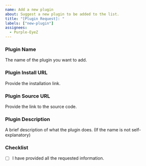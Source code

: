 ```yaml
---
name: Add a new plugin
about: Suggest a new plugin to be added to the list.
title: "[Plugin Request]: "
labels: ["new-plugin"]
assignees:
  - Purple-EyeZ
---
```


### Plugin Name
The name of the plugin you want to add.

### Plugin Install URL
Provide the installation link.

### Plugin Source URL
Provide the link to the source code.

### Plugin Description
A brief description of what the plugin does. (If the name is not self-explanatory)

### Checklist
- [ ] I have provided all the requested information.